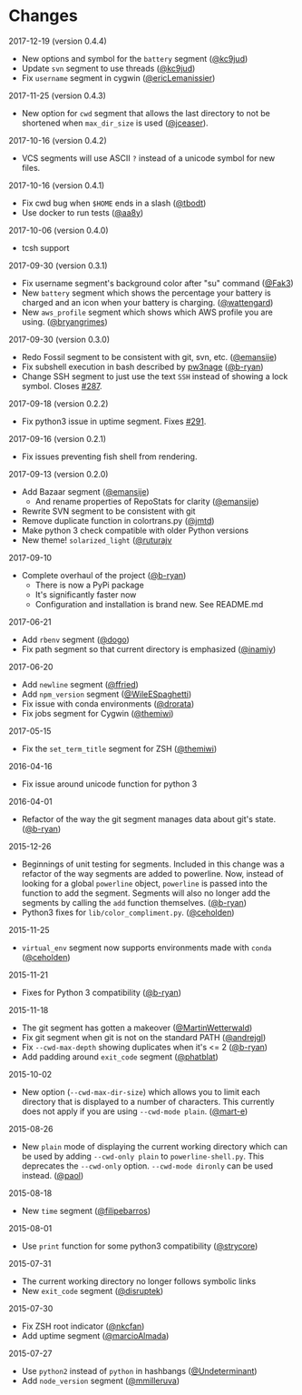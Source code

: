 # Changes

2017-12-19 (version 0.4.4)

* New options and symbol for the `battery` segment
  ([@kc9jud](https://github.com/b-ryan/powerline-shell/pull/332))
* Update `svn` segment to use threads
  ([@kc9jud](https://github.com/b-ryan/powerline-shell/pull/333))
* Fix `username` segment in cygwin
  ([@ericLemanissier](https://github.com/b-ryan/powerline-shell/commits/master))

2017-11-25 (version 0.4.3)

* New option for `cwd` segment that allows the last directory to not be
  shortened when `max_dir_size` is used
  ([@jceaser](https://github.com/banga/powerline-shell/pull/321)).

2017-10-16 (version 0.4.2)

* VCS segments will use ASCII `?` instead of a unicode symbol for new files.

2017-10-16 (version 0.4.1)

* Fix cwd bug when `$HOME` ends in a slash
  ([@tbodt](https://github.com/banga/powerline-shell/pull/309))
* Use docker to run tests
  ([@aa8y](https://github.com/banga/powerline-shell/pull/297))

2017-10-06 (version 0.4.0)

* tcsh support

2017-09-30 (version 0.3.1)

* Fix username segment's background color after "su" command
  ([@Fak3](https://github.com/banga/powerline-shell/pull/175))
* New `battery` segment which shows the percentage your battery is charged and
  an icon when your battery is charging.
  ([@wattengard](https://github.com/banga/powerline-shell/pull/204))
* New `aws_profile` segment which shows which AWS profile you are using.
  ([@bryangrimes](https://github.com/banga/powerline-shell/pull/223))

2017-09-30 (version 0.3.0)

* Redo Fossil segment to be consistent with git, svn, etc.
  ([@emansije](https://github.com/banga/powerline-shell/pull/286))
* Fix subshell execution in bash described by
  [pw3nage](https://github.com/njhartwell/pw3nage)
  ([@b-ryan](https://github.com/banga/powerline-shell/pull/282))
* Change SSH segment to just use the text `SSH` instead of showing a lock
  symbol. Closes [#287](https://github.com/banga/powerline-shell/issues/287).

2017-09-18 (version 0.2.2)

* Fix python3 issue in uptime segment. Fixes
  [#291](https://github.com/banga/powerline-shell/issues/291).

2017-09-16 (version 0.2.1)

* Fix issues preventing fish shell from rendering.

2017-09-13 (version 0.2.0)

* Add Bazaar segment
  ([@emansije](https://github.com/banga/powerline-shell/pull/283))
  * And rename properties of RepoStats for clarity
    ([@emansije](https://github.com/banga/powerline-shell/pull/284))
* Rewrite SVN segment to be consistent with git
* Remove duplicate function in colortrans.py
  ([@jmtd](https://github.com/banga/powerline-shell/pull/273))
* Make python 3 check compatible with older Python versions
* New theme! `solarized_light`
  ([@ruturajv](https://github.com/banga/powerline-shell/pull/143)

2017-09-10

* Complete overhaul of the project
  ([@b-ryan](https://github.com/banga/powerline-shell/pull/280))
  * There is now a PyPi package
  * It's significantly faster now
  * Configuration and installation is brand new. See README.md

2017-06-21

* Add `rbenv` segment
  ([@dogo](https://github.com/banga/powerline-shell/pull/260))
* Fix path segment so that current directory is emphasized
  ([@inamiy](https://github.com/banga/powerline-shell/pull/235))

2017-06-20

* Add `newline` segment
  ([@ffried](https://github.com/banga/powerline-shell/pull/266))
* Add `npm_version` segment
  ([@WileESpaghetti](https://github.com/banga/powerline-shell/pull/265))
* Fix issue with conda environments
  ([@drorata](https://github.com/banga/powerline-shell/pull/257))
* Fix jobs segment for Cygwin
  ([@themiwi](https://github.com/banga/powerline-shell/pull/256))

2017-05-15

* Fix the `set_term_title` segment for ZSH
  ([@themiwi](https://github.com/banga/powerline-shell/pull/255))

2016-04-16

* Fix issue around unicode function for python 3

2016-04-01

* Refactor of the way the git segment manages data about git's state.
  ([@b-ryan](https://github.com/milkbikis/powerline-shell/pull/221))

2015-12-26

* Beginnings of unit testing for segments. Included in this change was a
  refactor of the way segments are added to powerline. Now, instead of looking
  for a global `powerline` object, `powerline` is passed into the function to
  add the segment. Segments will also no longer add the segments by calling the
  `add` function themselves.
  ([@b-ryan](https://github.com/milkbikis/powerline-shell/pull/212))
* Python3 fixes for `lib/color_compliment.py`.
  ([@ceholden](https://github.com/milkbikis/powerline-shell/pull/220))

2015-11-25

* `virtual_env` segment now supports environments made with `conda`
  ([@ceholden](https://github.com/milkbikis/powerline-shell/pull/198))

2015-11-21

* Fixes for Python 3 compatibility
  ([@b-ryan](https://github.com/milkbikis/powerline-shell/pull/211))

2015-11-18

* The git segment has gotten a makeover
  ([@MartinWetterwald](https://github.com/milkbikis/powerline-shell/pull/136))
* Fix git segment when git is not on the standard PATH
  ([@andrejgl](https://github.com/milkbikis/powerline-shell/pull/153))
* Fix `--cwd-max-depth` showing duplicates when it's <= 2
  ([@b-ryan](https://github.com/milkbikis/powerline-shell/pull/209))
* Add padding around `exit_code` segment
  ([@phatblat](https://github.com/milkbikis/powerline-shell/pull/205))

2015-10-02

* New option (`--cwd-max-dir-size`) which allows you to limit each directory
  that is displayed to a number of characters. This currently does not apply
  if you are using `--cwd-mode plain`.
  ([@mart-e](https://github.com/milkbikis/powerline-shell/pull/127))

2015-08-26

* New `plain` mode of displaying the current working directory which can be
  used by adding `--cwd-only plain` to `powerline-shell.py`.
  This deprecates the `--cwd-only` option. `--cwd-mode dironly` can be used
  instead. ([@paol](https://github.com/milkbikis/powerline-shell/pull/156))

2015-08-18

* New `time` segment
  ([@filipebarros](https://github.com/milkbikis/powerline-shell/pull/107))

2015-08-01

* Use `print` function for some python3 compatibility
  ([@strycore](https://github.com/milkbikis/powerline-shell/pull/195))

2015-07-31

* The current working directory no longer follows symbolic links
* New `exit_code` segment
  ([@disruptek](https://github.com/milkbikis/powerline-shell/pull/129))

2015-07-30

* Fix ZSH root indicator
  ([@nkcfan](https://github.com/milkbikis/powerline-shell/pull/150))
* Add uptime segment
  ([@marcioAlmada](https://github.com/milkbikis/powerline-shell/pull/139))

2015-07-27

* Use `python2` instead of `python` in hashbangs
  ([@Undeterminant](https://github.com/milkbikis/powerline-shell/pull/100))
* Add `node_version` segment
  ([@mmilleruva](https://github.com/milkbikis/powerline-shell/pull/189))
